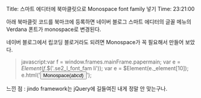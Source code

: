 Title: 스마트 에디터에 북마클릿으로 Monospace font family 넣기
Time: 23:21:00

아래 북마클릿 코드를 북마크에 등록하면 네이버 블로그 스마트 에디터의 글꼴 메뉴의 Verdana 폰트가 monospace로 변경된다.

네이버 블로그에서 립코딩 블로거라도 되려면 Monospace가 꼭 필요해서 만들어 보았다.

  

> javascript:var f = window.frames.mainFrame.papermain; var e =
$Element(f.$$('.se2_l_font_fam li')); var e = $Element(e._element[10]);
e.html('<button type="button"><span>Monospace<span>(</span><em style="font-
family:monospace;">abcd</em><span>)</span></span></button>');

느낀 점 : jindo framework는 jQuery에 길들여진 내게 정말 안 맞는구나.

  

